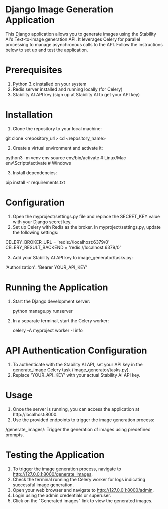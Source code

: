 # Django Image Generation Application

This Django application allows you to generate images using the Stability AI's Text-to-image generation API. It leverages Celery for parallel processing to manage asynchronous calls to the API. Follow the instructions below to set up and test the application.

# Prerequisites

1. Python 3.x installed on your system
2. Redis server installed and running locally (for Celery)
3. Stability AI API key (sign up at Stability AI to get your API key)

# Installation
1. Clone the repository to your local machine:
   
git clone <repository_url>
cd <repository_name>

2. Create a virtual environment and activate it:

python3 -m venv env
source env/bin/activate  # Linux/Mac
env\Scripts\activate  # Windows

3. Install dependencies:

pip install -r requirements.txt

# Configuration

1. Open the myproject/settings.py file and replace the SECRET_KEY value with your Django secret key.
2. Set up Celery with Redis as the broker. In myproject/settings.py, update the following settings:

CELERY_BROKER_URL = 'redis://localhost:6379/0'
CELERY_RESULT_BACKEND = 'redis://localhost:6379/0'

3. Add your Stability AI API key to image_generator/tasks.py:
   
 'Authorization': 'Bearer YOUR_API_KEY'

# Running the Application

1. Start the Django development server:
   
   python manage.py runserver

3. In a separate terminal, start the Celery worker:
   
   celery -A myproject worker -l info

# API Authentication Configuration
1. To authenticate with the Stability AI API, set your API key in the generate_image Celery task (image_generator/tasks.py).
2. Replace 'YOUR_API_KEY' with your actual Stability AI API key.

# Usage
1. Once the server is running, you can access the application at http://localhost:8000.
2. Use the provided endpoints to trigger the image generation process:

/generate_images/: Trigger the generation of images using predefined prompts.

# Testing the Application

1. To trigger the image generation process, navigate to http://127.0.0.1:8000/generate_images.
2. Check the terminal running the Celery worker for logs indicating successful image generation.
3. Open your web browser and navigate to http://127.0.0.1:8000/admin.
4. Login using the admin credentials or superuser.
5. Click on the "Generated images" link to view the generated images.
